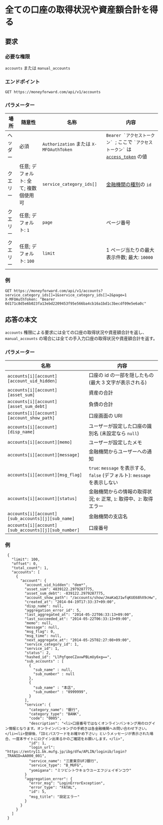 # 全ての口座の取得状況や資産額合計を得る

## 要求

### 必要な権限

`accounts` または `manual_accounts`

### エンドポイント

```
GET https://moneyforward.com/api/v1/accounts
```

### パラメーター

| 場所     | 随意性                               | 名称                                    | 内容                                                                                                 |
| -------- | ------------------------------------ | --------------------------------------- | ---------------------------------------------------------------------------------------------------- |
| ヘッダー | 必須                                 | `Authorization` または `X-MFOAuthToken` | `` Bearer `アクセストークン`  ``; ここで `` `アクセストークン` `` は [`access_token`](token.md) の値 |
| クエリー | 任意; デフォルト: 全て; 複数個使用可 | `service_category_ids[]`                | [金融機関の種別](service_categories_index.md)の `id`                                                 |
| クエリー | 任意; デフォルト: `1`                | `page`                                  | ページ番号                                                                                           |
| クエリー | 任意; デフォルト: `100`              | `limit`                                 | 1 ページ当たりの最大表示件数; 最大: `10000`                                                          |

### 例

```
GET https://moneyforward.com/api/v1/accounts?service_category_ids[]=1&service_category_ids[]=2&page=1
X-MFOAuthToken: "Bearer 0d171c8d5e6b023fa13ebd2209453f95e566ba4cb16a1bd1c3becdf09e5e6a0c"
```

## 応答の本文

`accounts` 権限による要求には全ての口座の取得状況や資産額合計を返し、 `manual_accounts` の場合には全ての手入力口座の取得状況や資産額合計を返す。

### パラメーター

| 名称                                                | 内容                                                                       |
| --------------------------------------------------- | -------------------------------------------------------------------------- |
| `accounts[i][account][account_uid_hidden]`          | 口座の id の一部を隠したもの (最大 3 文字が表示される)                     |
| `accounts[i][account][asset_sum]`                   | 資産の合計                                                                 |
| `accounts[i][account][asset_sum_debt]`              | 負債の合計                                                                 |
| `accounts[i][account][account_show_path]`           | 口座画面の URI                                                             |
| `accounts[i][account][disp_name]`                   | ユーザーが設定した口座の識別名 (未設定なら `null`)                         |
| `accounts[i][account][memo]`                        | ユーザーが設定したメモ                                                     |
| `accounts[i][account][message]`                     | 金融機関からユーザーへの通知                                               |
| `accounts[i][account][msg_flag]`                    | `true`: `message` を表示する, `false` (デフォルト): `message` を表示しない |
| `accounts[i][account][status]`                      | 金融機関からの情報の取得状況; `0`: 正常, `1`: 取得中、`2`: 取得エラー      |
| `accounts[i][account][sub_accounts][j][sub_name]`   | 金融機関の支店名                                                           |
| `accounts[i][account][sub_accounts][j][sub_number]` | 口座番号                                                                   |

### 例

```
 {
   "limit": 100,
   "offset": 0,
   "total_count": 1,
   "accounts": [
     {
       "account": {
         "account_uid_hidden": "dem*",
         "asset_sum": 4839122.2979287775,
         "asset_sum_debt": -839122.2979287775,
         "account_show_path": "/accounts/show/JmaKaQJ1wfqKUE68hX9cHw",
         "created_at": "2014-04-19T17:33:37+09:00",
         "disp_name": null,
         "aggregation_error_id": 5,
         "last_aggregated_at": "2014-05-22T06:33:13+09:00",
         "last_succeeded_at": "2014-05-22T06:33:13+09:00",
         "memo": null,
         "message": null,
         "msg_flag": 0,
         "msg_time": null,
         "next_aggregate_at": "2014-05-25T02:27:08+09:00",
         "service_category_id": 1,
         "service_id": 1,
         "status": 2,
         "hashed_id": "LlPqfqeeCZavwPBLmUy6xg==",
         "sub_accounts" : [
           {
             "sub_name" : null,
             "sub_number" : null
           },
           {
             "sub_name" : "本店",
             "sub_number" : "0999999",
           }
         ],
         "service": {
           "category_name": "銀行",
           "category_type": "BANK",
           "code": "0005",
           "description": "<li>口座番号ではなくオンラインバンキング用のログイン情報となります。オンラインバンキングの手続きは各金融機関へお問い合わせ下さい。</li><li>登録後、「IDとパスワードをお確かめ下さい」というメッセージが表示された場合、一度本サイトにログイン出来るかのご確認をお願いします。</li>",
           "id": 1,
           "login_url": "https://entry11.bk.mufg.jp/ibg/dfw/APLIN/loginib/login?_TRANID=AA000_001",
           "service_name": "三菱東京UFJ銀行",
           "service_type": "B_MUFG",
           "yomigana": "ミツビシトウキョウユーエフジェイギンコウ"
         }
         "aggregation_error": {
           "error_msg": "LoginErrorException",
           "error_type": "FATAL",
           "id": 5,
           "msg_title": "設定エラー"
         }
       }
     }
   ]
 }
```
